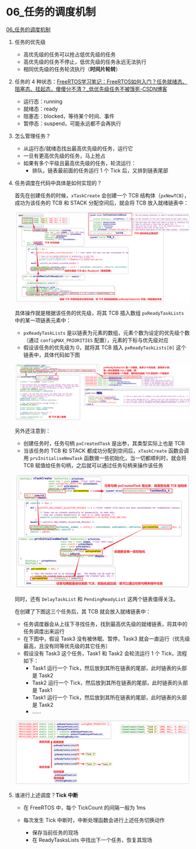 # 06_任务的调度机制

[06_任务的调度机制](https://www.bilibili.com/video/BV1Ar4y1C7En?vd_source=5d9c7e3bfd7a01902b0da55d15722564&spm_id_from=333.788.player.switch&p=7)



1. 任务的优先级
   - 高优先级的任务可以抢占低优先级的任务
   - 高优先级的任务不停止，低优先级的任务永远无法执行
   - 相同优先级的任务轮流执行（**时间片轮转**）

2. 任务的 4 种状态：[FreeRTOS学习笔记：FreeRTOS如何入门？任务就绪态、阻塞态、挂起态，傻傻分不清？_低优先级任务不被饿死-CSDN博客](https://blog.csdn.net/weixin_44578655/article/details/104547355)
   - 运行态：running
   - 就绪态：ready
   - 阻塞态：blocked，等待某个时间、事件
   - 暂停态：suspend，可能永远都不会再执行

3. 怎么管理任务？
   - 从运行态/就绪态找出最高优先级的任务，运行它
   - 一旦有更高优先级的任务，马上抢占
   - 如果有多个平级且最高优先级的任务，轮流运行：
     - 排队，链表最前面的任务运行 1 个 Tick 后，又排到链表尾部

4. 任务调度在代码中具体是如何实现的？

   首先在创建任务的时候，`xTaskCreate` 会创建一个 TCB 结构体（`pxNewTCB`），成功为该任务的 TCB 和 STACK 分配空间后，就会将 TCB 放入就绪链表中：

   ![image-20241126211509589](./img/06_任务的调度机制/image-20241126211509589.png)

   具体操作就是根据该任务的优先级，将其 TCB 插入数组 `pxReadyTaskLists` 中的某一项链表元素中：

   - `pxReadyTaskLists` 是以链表为元素的数组，元素个数为设定的优先级个数（通过 `configMAX_PRIORITIES` 配置），元素的下标与优先级对应
   - 假设该任务的优先级为 0，就将其 TCB 插入 `pxReadyTaskLists[0]` 这个链表中，具体代码如下图

   ![image-20241126213716419](./img/06_任务的调度机制/image-20241126213716419.png)

   另外还注意到：

   - 创建任务时，任务句柄 `pxCreatedTask` 是出参，其类型实际上也是 TCB
   - 当该任务的 TCB 和 STACK 都成功分配到空间后，`xTaskCreate` 函数会调用 `prvInitialiseNewTask` 函数做一些初始化，当一切都顺利时，就会将 TCB 赋值给任务句柄，之后就可以通过任务句柄来操作该任务

   ![image-20241126212502890](./img/06_任务的调度机制/image-20241126212502890.png)

   同时，还有 `DelayTaskList` 和 `PendingReadyList` 这两个链表值得关注。

   在创建了下图这三个任务后，其 TCB 就会放入就绪链表中：

   - 任务调度器会从上往下寻找任务，找到最高优先级的就绪链表，将其中的任务调度出来运行
   - 在下图中，假设 Task3 没有被休眠、暂停，Task3 就会一直运行（优先级最高，且没有同等优先级的其它任务）
   - 假设没有 Task3 这个任务，Task1 和 Task2 会轮流运行 1 个 Tick，流程如下：
     - Task1 运行一个 Tick，然后放到其所在链表的尾部，此时链表的头部是 Task2
     - Task2 运行一个 Tick，然后放到其所在链表的尾部，此时链表的头部是 Task1
     - Task1 运行一个 Tick，然后放到其所在链表的尾部，此时链表的头部是 Task2
     - ......

   ![image-20241126215414728](./img/06_任务的调度机制/image-20241126215414728.png)

5. 谁进行上述调度？**Tick 中断**

   - 在 FreeRTOS 中，每个 TickCount 的间隔一般为 1ms

   - 每次发生 Tick 中断时，中断处理函数会进行上述任务切换动作
     - 保存当前任务的现场
     - 在 ReadyTasksLists 中找出下一个任务，恢复其现场